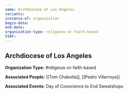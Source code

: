 ```yaml
---
name: Archdiocese of Los Angeles
variants: 
instance-of: organization
begin-date: 
end-date: 
organization-type: religious-or-faith-based
VIAF: 
---
```

## Archdiocese of Los Angeles

**Organization Type:** #religious-or-faith-based

**Associated People:** [[Tom Chabolla]], [[Pedro Villarroya]]

**Associated Events:** Day of Conscience to End Sweatshops